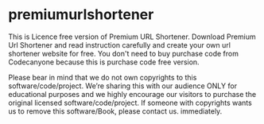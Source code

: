 # premiumurlshortener
This is Licence free version of Premium URL Shortener.
Download Premium Url Shortener and read instruction carefully and create your own url shortener website for free.
You don't need to buy purchase code from Codecanyone because this is purchase code free version.

Please bear in mind that we do not own copyrights to this software/code/project.
We’re sharing this with our audience ONLY for educational purposes and we highly encourage our visitors to purchase the original licensed software/code/project.
If someone with copyrights wants us to remove this software/Book, please contact us. immediately.
